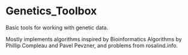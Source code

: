 # Genetics_Toolbox
Basic tools for working with genetic data.

Mostly implements algorithms inspired by Bioinformatics Algorithms by Phillip Compleau and Pavel Pevzner, and problems from rosalind.info.

